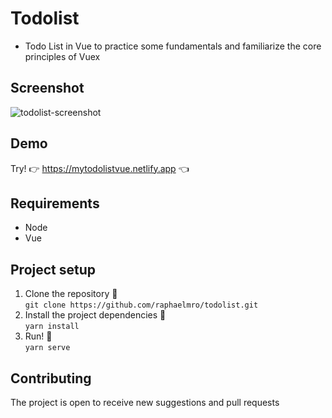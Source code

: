 # Todolist
* Todo List in Vue to practice some fundamentals and familiarize the core principles of Vuex

## Screenshot
![todolist-screenshot](https://user-images.githubusercontent.com/1179732/81486211-9f2c0c80-9229-11ea-9eab-0d5b33ec294d.jpg)
## Demo
Try! 
👉 https://mytodolistvue.netlify.app 👈
## Requirements
* Node
* Vue

## Project setup
1. Clone the repository 🐑 <br> `git clone https://github.com/raphaelmro/todolist.git`
2. Install the project dependencies 🔧 <br/> `yarn install`
3. Run! 🏃 <br/>`yarn serve`

## Contributing
The project is open to receive new suggestions and pull requests




